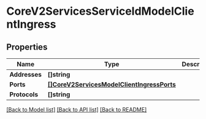 # CoreV2ServicesServiceIdModelClientIngress

## Properties

Name | Type | Description | Notes
------------ | ------------- | ------------- | -------------
**Addresses** | **[]string** |  | 
**Ports** | [**[]CoreV2ServicesModelClientIngressPorts**](_core_v2_services_model_clientIngress_ports.md) |  | 
**Protocols** | **[]string** |  | 

[[Back to Model list]](../README.md#documentation-for-models) [[Back to API list]](../README.md#documentation-for-api-endpoints) [[Back to README]](../README.md)


